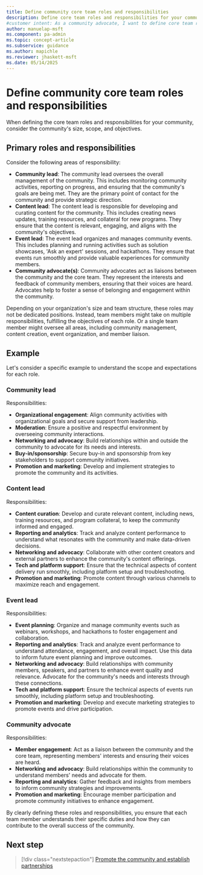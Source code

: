 ```yaml
---
title: Define community core team roles and responsibilities
description: Define core team roles and responsibilities for your community to align with its size, scope, and objectives. Learn how to structure your team effectively.
#customer intent: As a community advocate, I want to define core team roles and responsibilities so that the community operates effectively and aligns with its objectives.
author: manuelap-msft
ms.component: pa-admin
ms.topic: concept-article
ms.subservice: guidance
ms.author: mapichle
ms.reviewer: jhaskett-msft
ms.date: 05/14/2025
---
```


# Define community core team roles and responsibilities

When defining the core team roles and responsibilities for your community, consider the community's size, scope, and objectives. 

## Primary roles and responsibilities

Consider the following areas of responsibility:

- **Community lead**: The community lead oversees the overall management of the community. This includes monitoring community activities, reporting on progress, and ensuring that the community's goals are being met. They are the primary point of contact for the community and provide strategic direction.
- **Content lead**: The content lead is responsible for developing and curating content for the community. This includes creating news updates, training resources, and collateral for new programs. They ensure that the content is relevant, engaging, and aligns with the community's objectives.
- **Event lead**: The event lead organizes and manages community events. This includes planning and running activities such as solution showcases, 'Ask an expert' sessions, and hackathons. They ensure that events run smoothly and provide valuable experiences for community members.
- **Community advocate(s)**: Community advocates act as liaisons between the community and the core team. They represent the interests and feedback of community members, ensuring that their voices are heard. Advocates help to foster a sense of belonging and engagement within the community.

Depending on your organization's size and team structure, these roles may not be dedicated positions. Instead, team members might take on multiple responsibilities, fulfilling the objectives of each role. Or a single team member might oversee all areas, including community management, content creation, event organization, and member liaison.

## Example

Let's consider a specific example to understand the scope and expectations for each role.

### Community lead

Responsibilities:

- **Organizational engagement**: Align community activities with organizational goals and secure support from leadership.
- **Moderation**: Ensure a positive and respectful environment by overseeing community interactions.
- **Networking and advocacy**: Build relationships within and outside the community to advocate for its needs and interests.
- **Buy-in/sponsorship**: Secure buy-in and sponsorship from key stakeholders to support community initiatives.
- **Promotion and marketing**: Develop and implement strategies to promote the community and its activities.

### Content lead

Responsibilities:

- **Content curation**: Develop and curate relevant content, including news, training resources, and program collateral, to keep the community informed and engaged.
- **Reporting and analytics**: Track and analyze content performance to understand what resonates with the community and make data-driven decisions.
- **Networking and advocacy**: Collaborate with other content creators and external partners to enhance the community's content offerings.
- **Tech and platform support**: Ensure that the technical aspects of content delivery run smoothly, including platform setup and troubleshooting.
- **Promotion and marketing**: Promote content through various channels to maximize reach and engagement.

### Event lead

Responsibilities:

- **Event planning**: Organize and manage community events such as webinars, workshops, and hackathons to foster engagement and collaboration.
- **Reporting and analytics**: Track and analyze event performance to understand attendance, engagement, and overall impact. Use this data to inform future event planning and improve outcomes.
- **Networking and advocacy**: Build relationships with community members, speakers, and partners to enhance event quality and relevance. Advocate for the community's needs and interests through these connections.
- **Tech and platform support**: Ensure the technical aspects of events run smoothly, including platform setup and troubleshooting.
- **Promotion and marketing**: Develop and execute marketing strategies to promote events and drive participation.

### Community advocate

Responsibilities:

- **Member engagement**: Act as a liaison between the community and the core team, representing members' interests and ensuring their voices are heard.
- **Networking and advocacy**: Build relationships within the community to understand members' needs and advocate for them.
- **Reporting and analytics**: Gather feedback and insights from members to inform community strategies and improvements.
- **Promotion and marketing**: Encourage member participation and promote community initiatives to enhance engagement.

By clearly defining these roles and responsibilities, you ensure that each team member understands their specific duties and how they can contribute to the overall success of the community.

## Next step

> [!div class="nextstepaction"]
> [Promote the community and establish partnerships](community-promote.md)
